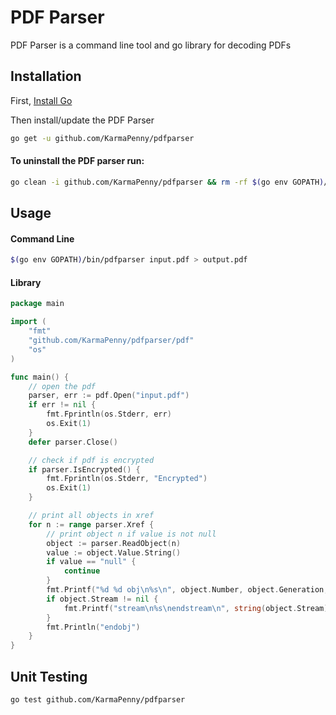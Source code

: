 # PDF Parser
PDF Parser is a command line tool and go library for decoding PDFs

## Installation
First, [Install Go](https://golang.org/doc/install#install)

Then install/update the PDF Parser
```bash
go get -u github.com/KarmaPenny/pdfparser
```

#### To uninstall the PDF parser run:
```bash
go clean -i github.com/KarmaPenny/pdfparser && rm -rf $(go env GOPATH)/src/github.com/KarmaPenny/pdfparser
```

## Usage
#### Command Line
```bash
$(go env GOPATH)/bin/pdfparser input.pdf > output.pdf
```

#### Library
```go
package main

import (
	"fmt"
	"github.com/KarmaPenny/pdfparser/pdf"
	"os"
)

func main() {
	// open the pdf
	parser, err := pdf.Open("input.pdf")
	if err != nil {
		fmt.Fprintln(os.Stderr, err)
		os.Exit(1)
	}
	defer parser.Close()

	// check if pdf is encrypted
	if parser.IsEncrypted() {
		fmt.Fprintln(os.Stderr, "Encrypted")
		os.Exit(1)
	}

	// print all objects in xref
	for n := range parser.Xref {
		// print object n if value is not null
		object := parser.ReadObject(n)
		value := object.Value.String()
		if value == "null" {
			continue
		}
		fmt.Printf("%d %d obj\n%s\n", object.Number, object.Generation, value)
		if object.Stream != nil {
			fmt.Printf("stream\n%s\nendstream\n", string(object.Stream))
		}
		fmt.Println("endobj")
	}
}
```

## Unit Testing
```bash
go test github.com/KarmaPenny/pdfparser
```
